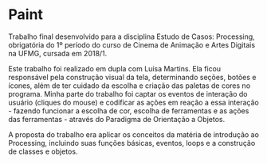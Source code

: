 # Paint
Trabalho final desenvolvido para a disciplina Estudo de Casos: Processing, obrigatória do 1º período do curso de Cinema de Animação e Artes Digitais na UFMG, cursada em 2018/1.

Este trabalho foi realizado em dupla com Luísa Martins. Ela ficou responsável pela construção visual da tela, determinando seções, botões e ícones, além de ter cuidado da escolha e criação das paletas de cores no programa. Minha parte do trabalho foi captar os eventos de interação do usuário (cliques do mouse) e codificar as ações em reação a essa interação - fazendo funcionar a escolha de cor, escolha de ferramentas e as ações das ferramentas - através do Paradigma de Orientação a Objetos.

A proposta do trabalho era aplicar os conceitos da matéria de introdução ao Processing, incluindo suas funções básicas, eventos, loops e a construção de classes e objetos.
